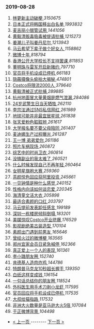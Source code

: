 ### 2019-08-28 
1. [ 林更新主动破梗 ](https://s.weibo.com/weibo?q=%23%E6%9E%97%E6%9B%B4%E6%96%B0%E4%B8%BB%E5%8A%A8%E7%A0%B4%E6%A2%97%23&Refer=top) *3150675*
1. [ 日本正式将韩国移出白名单 ](https://s.weibo.com/weibo?q=%23%E6%97%A5%E6%9C%AC%E6%AD%A3%E5%BC%8F%E5%B0%86%E9%9F%A9%E5%9B%BD%E7%A7%BB%E5%87%BA%E7%99%BD%E5%90%8D%E5%8D%95%23&Refer=top) *1993832*
1. [ 麦吉丽小银管试用 ](https://s.weibo.com/weibo?q=%23%E9%BA%A6%E5%90%89%E4%B8%BD%E5%B0%8F%E9%93%B6%E7%AE%A1%E8%AF%95%E7%94%A8%23&topic_ad=1&Refer=top) *1441056*
1. [ 黄毅清贩毒吸毒被提请批捕 ](https://s.weibo.com/weibo?q=%23%E9%BB%84%E6%AF%85%E6%B8%85%E8%B4%A9%E6%AF%92%E5%90%B8%E6%AF%92%E8%A2%AB%E6%8F%90%E8%AF%B7%E6%89%B9%E6%8D%95%23&Refer=top) *1215273*
1. [ 姜潮儿子叫姜丹尼尔 ](https://s.weibo.com/weibo?q=%23%E5%A7%9C%E6%BD%AE%E5%84%BF%E5%AD%90%E5%8F%AB%E5%A7%9C%E4%B8%B9%E5%B0%BC%E5%B0%94%23&Refer=top) *1213943*
1. [ 马云希望下辈子做个好女人 ](https://s.weibo.com/weibo?q=%23%E9%A9%AC%E4%BA%91%E5%B8%8C%E6%9C%9B%E4%B8%8B%E8%BE%88%E5%AD%90%E5%81%9A%E4%B8%AA%E5%A5%BD%E5%A5%B3%E4%BA%BA%23&Refer=top) *1158862*
1. [ 微博十年 ](https://s.weibo.com/weibo?q=%23%E5%BE%AE%E5%8D%9A%E5%8D%81%E5%B9%B4%23&Refer=top) *818794*
1. [ 香港公开大学校长不支持罢课 ](https://s.weibo.com/weibo?q=%23%E9%A6%99%E6%B8%AF%E5%85%AC%E5%BC%80%E5%A4%A7%E5%AD%A6%E6%A0%A1%E9%95%BF%E4%B8%8D%E6%94%AF%E6%8C%81%E7%BD%A2%E8%AF%BE%23&Refer=top) *811853*
1. [ 董明珠与雷军开启新赌约 ](https://s.weibo.com/weibo?q=%23%E8%91%A3%E6%98%8E%E7%8F%A0%E4%B8%8E%E9%9B%B7%E5%86%9B%E5%BC%80%E5%90%AF%E6%96%B0%E8%B5%8C%E7%BA%A6%23&Refer=top) *797710*
1. [ 官员将手机设成已停机 ](https://s.weibo.com/weibo?q=%E5%AE%98%E5%91%98%E5%B0%86%E6%89%8B%E6%9C%BA%E8%AE%BE%E6%88%90%E5%B7%B2%E5%81%9C%E6%9C%BA&Refer=top) *661183*
1. [ 隐蔽摄像头偷拍大揭秘 ](https://s.weibo.com/weibo?q=%23%E9%9A%90%E8%94%BD%E6%91%84%E5%83%8F%E5%A4%B4%E5%81%B7%E6%8B%8D%E5%A4%A7%E6%8F%AD%E7%A7%98%23&Refer=top) *474801*
1. [ Costco将限流2000人 ](https://s.weibo.com/weibo?q=%23Costco%E5%B0%86%E9%99%90%E6%B5%812000%E4%BA%BA%23&Refer=top) *379640*
1. [ 黄毅清被正式批捕 ](https://s.weibo.com/weibo?q=%23%E9%BB%84%E6%AF%85%E6%B8%85%E8%A2%AB%E6%AD%A3%E5%BC%8F%E6%89%B9%E6%8D%95%23&Refer=top) *289885*
1. [ 杭州地面冒大量黄烟是燃气泄漏 ](https://s.weibo.com/weibo?q=%23%E6%9D%AD%E5%B7%9E%E5%9C%B0%E9%9D%A2%E5%86%92%E5%A4%A7%E9%87%8F%E9%BB%84%E7%83%9F%E6%98%AF%E7%87%83%E6%B0%94%E6%B3%84%E6%BC%8F%23&Refer=top) *284086*
1. [ 24岁武警生日当天牺牲 ](https://s.weibo.com/weibo?q=%2324%E5%B2%81%E6%AD%A6%E8%AD%A6%E7%94%9F%E6%97%A5%E5%BD%93%E5%A4%A9%E7%89%BA%E7%89%B2%23&Refer=top) *262110*
1. [ 李宗泫通过SNS私信网红 ](https://s.weibo.com/weibo?q=%23%E6%9D%8E%E5%AE%97%E6%B3%AB%E9%80%9A%E8%BF%87SNS%E7%A7%81%E4%BF%A1%E7%BD%91%E7%BA%A2%23&Refer=top) *261989*
1. [ 地球可能并非最宜居星球 ](https://s.weibo.com/weibo?q=%23%E5%9C%B0%E7%90%83%E5%8F%AF%E8%83%BD%E5%B9%B6%E9%9D%9E%E6%9C%80%E5%AE%9C%E5%B1%85%E6%98%9F%E7%90%83%23&Refer=top) *261838*
1. [ 张天爱粉色脏脏辫 ](https://s.weibo.com/weibo?q=%23%E5%BC%A0%E5%A4%A9%E7%88%B1%E7%B2%89%E8%89%B2%E8%84%8F%E8%84%8F%E8%BE%AB%23&Refer=top) *261617*
1. [ 大学报名要不要父母陪同 ](https://s.weibo.com/weibo?q=%23%E5%A4%A7%E5%AD%A6%E6%8A%A5%E5%90%8D%E8%A6%81%E4%B8%8D%E8%A6%81%E7%88%B6%E6%AF%8D%E9%99%AA%E5%90%8C%23&Refer=top) *261407*
1. [ 麦迪娜生产过程曝光 ](https://s.weibo.com/weibo?q=%23%E9%BA%A6%E8%BF%AA%E5%A8%9C%E7%94%9F%E4%BA%A7%E8%BF%87%E7%A8%8B%E6%9B%9D%E5%85%89%23&Refer=top) *261287*
1. [ 王一博 弟弟爱你 ](https://s.weibo.com/weibo?q=%E7%8E%8B%E4%B8%80%E5%8D%9A%20%E5%BC%9F%E5%BC%9F%E7%88%B1%E4%BD%A0&Refer=top) *261186*
1. [ 照片车祸现场 ](https://s.weibo.com/weibo?q=%23%E7%85%A7%E7%89%87%E8%BD%A6%E7%A5%B8%E7%8E%B0%E5%9C%BA%23&Refer=top) *260872*
1. [ 综艺中的时尚卫衣 ](https://s.weibo.com/weibo?q=%23%E7%BB%BC%E8%89%BA%E4%B8%AD%E7%9A%84%E6%97%B6%E5%B0%9A%E5%8D%AB%E8%A1%A3%23&Refer=top) *260814*
1. [ 没搞副业的我太难了 ](https://s.weibo.com/weibo?q=%23%E6%B2%A1%E6%90%9E%E5%89%AF%E4%B8%9A%E7%9A%84%E6%88%91%E5%A4%AA%E9%9A%BE%E4%BA%86%23&Refer=top) *260521*
1. [ 什么时候发现自己不再年轻 ](https://s.weibo.com/weibo?q=%23%E4%BB%80%E4%B9%88%E6%97%B6%E5%80%99%E5%8F%91%E7%8E%B0%E8%87%AA%E5%B7%B1%E4%B8%8D%E5%86%8D%E5%B9%B4%E8%BD%BB%23&Refer=top) *260464*
1. [ 女明星旗袍大赛 ](https://s.weibo.com/weibo?q=%23%E5%A5%B3%E6%98%8E%E6%98%9F%E6%97%97%E8%A2%8D%E5%A4%A7%E8%B5%9B%23&Refer=top) *259360*
1. [ 茶颜悦色回应获阿里投资 ](https://s.weibo.com/weibo?q=%23%E8%8C%B6%E9%A2%9C%E6%82%A6%E8%89%B2%E5%9B%9E%E5%BA%94%E8%8E%B7%E9%98%BF%E9%87%8C%E6%8A%95%E8%B5%84%23&Refer=top) *245661*
1. [ 一见钟情是种什么感觉 ](https://s.weibo.com/weibo?q=%23%E4%B8%80%E8%A7%81%E9%92%9F%E6%83%85%E6%98%AF%E7%A7%8D%E4%BB%80%E4%B9%88%E6%84%9F%E8%A7%89%23&Refer=top) *240152*
1. [ 性格内向该如何谈恋爱 ](https://s.weibo.com/weibo?q=%23%E6%80%A7%E6%A0%BC%E5%86%85%E5%90%91%E8%AF%A5%E5%A6%82%E4%BD%95%E8%B0%88%E6%81%8B%E7%88%B1%23&Refer=top) *220345*
1. [ 海清童文洁大衣 ](https://s.weibo.com/weibo?q=%23%E6%B5%B7%E6%B8%85%E7%AB%A5%E6%96%87%E6%B4%81%E5%A4%A7%E8%A1%A3%23&Refer=top) *205898*
1. [ 最适合素颜的口红 ](https://s.weibo.com/weibo?q=%23%E6%9C%80%E9%80%82%E5%90%88%E7%B4%A0%E9%A2%9C%E7%9A%84%E5%8F%A3%E7%BA%A2%23&Refer=top) *203797*
1. [ 马云提前发表卸任感言 ](https://s.weibo.com/weibo?q=%23%E9%A9%AC%E4%BA%91%E6%8F%90%E5%89%8D%E5%8F%91%E8%A1%A8%E5%8D%B8%E4%BB%BB%E6%84%9F%E8%A8%80%23&Refer=top) *199189*
1. [ 深圳一栋楼房倾斜倒塌 ](https://s.weibo.com/weibo?q=%23%E6%B7%B1%E5%9C%B3%E4%B8%80%E6%A0%8B%E6%A5%BC%E6%88%BF%E5%80%BE%E6%96%9C%E5%80%92%E5%A1%8C%23&Refer=top) *183201*
1. [ 美媒惊叹Costco开业挤爆 ](https://s.weibo.com/weibo?q=%23%E7%BE%8E%E5%AA%92%E6%83%8A%E5%8F%B9Costco%E5%BC%80%E4%B8%9A%E6%8C%A4%E7%88%86%23&Refer=top) *176529*
1. [ 影视剧绝美古装造型 ](https://s.weibo.com/weibo?q=%23%E5%BD%B1%E8%A7%86%E5%89%A7%E7%BB%9D%E7%BE%8E%E5%8F%A4%E8%A3%85%E9%80%A0%E5%9E%8B%23&Refer=top) *170104*
1. [ 素颜出门遇到前男友 ](https://s.weibo.com/weibo?q=%23%E7%B4%A0%E9%A2%9C%E5%87%BA%E9%97%A8%E9%81%87%E5%88%B0%E5%89%8D%E7%94%B7%E5%8F%8B%23&Refer=top) *165646*
1. [ 曾经火过的微博梗 ](https://s.weibo.com/weibo?q=%23%E6%9B%BE%E7%BB%8F%E7%81%AB%E8%BF%87%E7%9A%84%E5%BE%AE%E5%8D%9A%E6%A2%97%23&Refer=top) *163565*
1. [ 郑州宜家会员日紧急喊停 ](https://s.weibo.com/weibo?q=%E9%83%91%E5%B7%9E%E5%AE%9C%E5%AE%B6%E4%BC%9A%E5%91%98%E6%97%A5%E7%B4%A7%E6%80%A5%E5%96%8A%E5%81%9C&Refer=top) *162366*
1. [ 真正爱上一个人的表现 ](https://s.weibo.com/weibo?q=%23%E7%9C%9F%E6%AD%A3%E7%88%B1%E4%B8%8A%E4%B8%80%E4%B8%AA%E4%BA%BA%E7%9A%84%E8%A1%A8%E7%8E%B0%23&Refer=top) *161361*
1. [ 李小璐朋友圈 ](https://s.weibo.com/weibo?q=%E6%9D%8E%E5%B0%8F%E7%92%90%E6%9C%8B%E5%8F%8B%E5%9C%88&Refer=top) *152740*
1. [ 肯德基人造肉炸鸡 ](https://s.weibo.com/weibo?q=%23%E8%82%AF%E5%BE%B7%E5%9F%BA%E4%BA%BA%E9%80%A0%E8%82%89%E7%82%B8%E9%B8%A1%23&Refer=top) *144786*
1. [ 特朗普马克龙10秒超长握手 ](https://s.weibo.com/weibo?q=%E7%89%B9%E6%9C%97%E6%99%AE%E9%A9%AC%E5%85%8B%E9%BE%9910%E7%A7%92%E8%B6%85%E9%95%BF%E6%8F%A1%E6%89%8B&Refer=top) *139350*
1. [ 白纸这样变成钱 ](https://s.weibo.com/weibo?q=%23%E7%99%BD%E7%BA%B8%E8%BF%99%E6%A0%B7%E5%8F%98%E6%88%90%E9%92%B1%23&Refer=top) *136154*
1. [ 一句话总结你的朋友圈 ](https://s.weibo.com/weibo?q=%23%E4%B8%80%E5%8F%A5%E8%AF%9D%E6%80%BB%E7%BB%93%E4%BD%A0%E7%9A%84%E6%9C%8B%E5%8F%8B%E5%9C%88%23&Refer=top) *118524*
1. [ 外科医生用手术刀剥小龙虾 ](https://s.weibo.com/weibo?q=%23%E5%A4%96%E7%A7%91%E5%8C%BB%E7%94%9F%E7%94%A8%E6%89%8B%E6%9C%AF%E5%88%80%E5%89%A5%E5%B0%8F%E9%BE%99%E8%99%BE%23&Refer=top) *117595*
1. [ 官员回应将手机设成已停机 ](https://s.weibo.com/weibo?q=%E5%AE%98%E5%91%98%E5%9B%9E%E5%BA%94%E5%B0%86%E6%89%8B%E6%9C%BA%E8%AE%BE%E6%88%90%E5%B7%B2%E5%81%9C%E6%9C%BA&Refer=top) *117535*
1. [ 大叔给猫指路 ](https://s.weibo.com/weibo?q=%23%E5%A4%A7%E5%8F%94%E7%BB%99%E7%8C%AB%E6%8C%87%E8%B7%AF%23&Refer=top) *117532*
1. [ 非洲大火数量是亚马逊大火5倍 ](https://s.weibo.com/weibo?q=%E9%9D%9E%E6%B4%B2%E5%A4%A7%E7%81%AB%E6%95%B0%E9%87%8F%E6%98%AF%E4%BA%9A%E9%A9%AC%E9%80%8A%E5%A4%A7%E7%81%AB5%E5%80%8D&Refer=top) *107084*
1. [ 于正微博背景 ](https://s.weibo.com/weibo?q=%23%E4%BA%8E%E6%AD%A3%E5%BE%AE%E5%8D%9A%E8%83%8C%E6%99%AF%23&Refer=top) *104498* 

- [ < 上一页 ](https://github.com/able8/weibo-hot-record/blob/master/2019-08-27.md) -------- [ 下一页 > ](https://github.com/able8/weibo-hot-record/blob/master/2019-08-29.md)